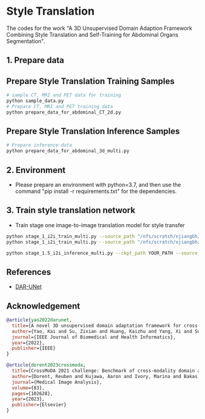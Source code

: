 # Style Translation
The codes for the work "A 3D Unsupervised Domain Adaption Framework Combining Style Translation and Self-Training for Abdominal Organs Segmentation".

## 1. Prepare data

## Prepare Style Translation Training Samples
```bash
# sample CT, MRI and PET data for training
python sample_data.py 
# Prepare CT, MRI and PET training data
python prepare_data_for_abdominal_CT_2d.py 
```

## Prepare Style Translation Inference Samples
```bash
# Prepare inference data
python prepare_data_for_abdominal_3d_multi.py 
```

## 2. Environment

- Please prepare an environment with python=3.7, and then use the command "pip install -r requirements.txt" for the dependencies.

## 3. Train style translation network

- Train stage one image-to-image translation model for style transfer

```bash
python stage_1_i2i_train_multi.py --source_path "/nfs/scratch/xjiangbh/FLARE/GAN-data/CT/CT_2d/" --target_path "/nfs/scratch/xjiangbh/FLARE/GAN-data/MRI/MRI_2d/" \
python stage_1_i2i_train_multi.py --source_path "/nfs/scratch/xjiangbh/FLARE/GAN-data/CT/CT_2d/" --target_path "/nfs/scratch/xjiangbh/FLARE/GAN-data/PET/PET_2d/" \
```

```bash
python stage_1.5_i2i_inference_multi.py --ckpt_path YOUR_PATH --source_npy_dirpath SOURCE_PATH --target_npy_dirpath TARGET_PATH --save_nii_dirpath SAVE_PATH 
```


## References
* [DAR-UNet](https://github.com/Kaiseem/DAR-UNet)

## Acknowledgement

```bibtex
@article{yao2022darunet,
  title={A novel 3D unsupervised domain adaptation framework for cross-modality medical image segmentation},
  author={Yao, Kai and Su, Zixian and Huang, Kaizhu and Yang, Xi and Sun, Jie and Hussain, Amir and Coenen, Frans},
  journal={IEEE Journal of Biomedical and Health Informatics},
  year={2022},
  publisher={IEEE}
}

@article{dorent2023crossmoda,
  title={CrossMoDA 2021 challenge: Benchmark of cross-modality domain adaptation techniques for vestibular schwannoma and cochlea segmentation},
  author={Dorent, Reuben and Kujawa, Aaron and Ivory, Marina and Bakas, Spyridon and Rieke, Nicola and Joutard, Samuel and Glocker, Ben and Cardoso, Jorge and Modat, Marc and Batmanghelich, Kayhan and others},
  journal={Medical Image Analysis},
  volume={83},
  pages={102628},
  year={2023},
  publisher={Elsevier}
}
```

